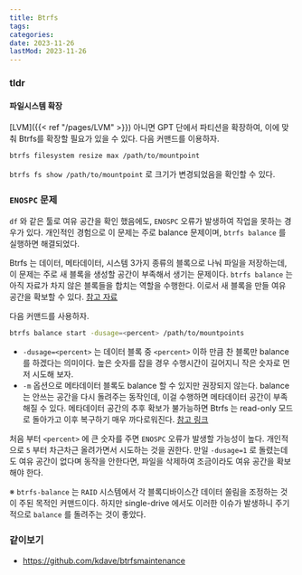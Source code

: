 ```yaml
---
title: Btrfs
tags:
categories:
date: 2023-11-26
lastMod: 2023-11-26
---
```

### tldr

#### 파일시스템 확장

[LVM]({{< ref "/pages/LVM" >}}) 아니면 GPT 단에서 파티션을 확장하여, 이에 맞춰 Btrfs를 확장할 필요가 있을 수 있다. 다음 커맨드를 이용하자.
```sh
btrfs filesystem resize max /path/to/mountpoint
```

`btrfs fs show /path/to/mountpoint` 로 크기가 변경되었음을 확인할 수 있다.

### `ENOSPC` 문제

`df` 와 같은 툴로 여유 공간을 확인 했음에도, `ENOSPC` 오류가 발생하여 작업을 못하는 경우가 있다. 개인적인 경험으로 이 문제는 주로 balance 문제이며, `btrfs balance` 를 실행하면 해결되었다.

Btrfs 는 데이터, 메타데이터, 시스템 3가지 종류의 블록으로 나눠 파일을 저장하는데, 이 문제는 주로 새 블록을 생성할 공간이 부족해서 생기는 문제이다. `btrfs balance` 는 아직 자료가 차지 않은 블록들을 합치는 역할을 수행한다. 이로서 새 블록을 만들 여유 공간을 확보할 수 있다. [참고 자료](https://unix.stackexchange.com/questions/377908/enospc-why-is-btrfs-balance-required-what-does-it-do)

다음 커맨드를 사용하자.

```sh
btrfs balance start -dusage=<percent> /path/to/mountpoints
```

* `-dusage=<percent>` 는 데이터 블록 중 `<percent>` 이하 만큼 찬 블록만 balance 를 하겠다는 의미이다. 높은 숫자를 잡을 경우 수행시간이 길어지니 작은 숫자로 먼저 시도해 보자.
* `-m` 옵션으로 메타데이터 블록도 balance 할 수 있지만 권장되지 않는다. balance는 안쓰는 공간을 다시 돌려주는 동작인데, 이걸 수행하면 메타데이터 공간이 부족해질 수 있다. 메타데이터 공간의 추후 확보가 불가능하면 Btrfs 는 read-only 모드로 돌아가고 이후 복구하기 매우 까다로워진다. [참고 링크](https://www.spinics.net/lists/linux-btrfs/msg90536.html)

처음 부터 `<percent>` 에 큰 숫자를 주면 `ENOSPC` 오류가 발생할 가능성이 높다. 개인적으로 `5` 부터 차근차근 올려가면서 시도하는 것을 권한다. 만일 `-dusage=1` 로 돌렸는데도 여유 공간이 없다며 동작을 안한다면, 파일을 삭제하여 조금이라도 여유 공간을 확보해야 한다.

※ `btrfs-balance` 는 `RAID` 시스템에서 각 블록디바이스간 데이터 쏠림을 조정하는 것이 주된 목적인 커맨드이다. 하지만 single-drive 에서도 이러한 이슈가 발생하니 주기적으로 `balance` 를 돌려주는 것이 좋았다.

### 같이보기
* https://github.com/kdave/btrfsmaintenance
